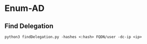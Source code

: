 # Enum-AD

## Find Delegation

```
python3 findDelegation.py -hashes <:hash> FQDN/user -dc-ip <ip>
```
